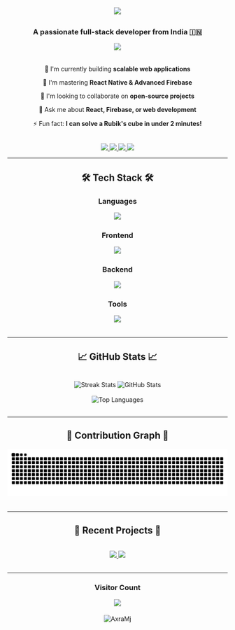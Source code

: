 <h1 align="center">
    <img src="https://readme-typing-svg.herokuapp.com/?font=Righteous&size=35&center=true&vCenter=true&width=500&height=70&duration=4000&lines=Hi+There!+👋;+I'm+Axra!;" />
</h1>

<h3 align="center">A passionate full-stack developer from India 🇮🇳</h3>

<div align="center">
  <img src="https://media.giphy.com/media/v1.Y2lkPTc5MGI3NjExcWJ2bXZ4d2V6Z2R5a3RjZ3R0cG5xY3J3dWl4eW1lZ3FmZ2R2bWY0biZlcD12MV9pbnRlcm5hbF9naWZfYnlfaWQmY3Q9cw/qgQUggAC3Pfv687qPC/giphy.gif" width="300"/>
</div>

<br/>

<div align="center">
 
 🔭 I'm currently building **scalable web applications**  
 
 🌱 I'm mastering **React Native & Advanced Firebase**  
 
 👯 I'm looking to collaborate on **open-source projects**  
 
 💬 Ask me about **React, Firebase, or web development**  
 
 ⚡ Fun fact: **I can solve a Rubik's cube in under 2 minutes!**  
 
</div>

<br/>

<div align="center"> 
  <a href="mailto:offxaxra@gmail.com">
    <img src="https://img.shields.io/badge/Gmail-D14836?style=for-the-badge&logo=gmail&logoColor=white" />
  </a>
  <a href="https://www.linkedin.com/in/akshara-manoj/" target="_blank">
    <img src="https://img.shields.io/badge/LinkedIn-0077B5?style=for-the-badge&logo=linkedin&logoColor=white" target="_blank" />
  </a>
  <a href="https://axra-3d-portfolio.vercel.app" target="_blank">
     <img src="https://img.shields.io/badge/Portfolio-%23000000.svg?style=for-the-badge&logo=vercel&logoColor=white" />
  </a>
  <a href="https://twitter.com/yourusername" target="_blank">
    <img src="https://img.shields.io/badge/Twitter-1DA1F2?style=for-the-badge&logo=twitter&logoColor=white" />
  </a>
</div>

<hr/>

<h2 align="center">🛠️ Tech Stack 🛠️</h2>

<h3 align="center">Languages</h3>
<div align="center">
  <img src="https://skillicons.dev/icons?i=js,ts,python,c,cpp,java" />
</div>

<h3 align="center">Frontend</h3>
<div align="center">
  <img src="https://skillicons.dev/icons?i=react,nextjs,redux,tailwind,materialui,html,css" />
</div>

<h3 align="center">Backend</h3>
<div align="center">
  <img src="https://skillicons.dev/icons?i=nodejs,express,firebase,mongodb,mysql,postgres" />
</div>

<h3 align="center">Tools</h3>
<div align="center">
  <img src="https://skillicons.dev/icons?i=git,github,figma,vscode,postman,linux" />
</div>

<br/>
<hr/>

<h2 align="center">📈 GitHub Stats 📈</h2>
<br>
<div align="center">
  <img width="400" src="https://github-readme-streak-stats.herokuapp.com/?user=AxraMj&theme=dark&hide_border=true&border_radius=10" alt="Streak Stats" />
  <img width="400" src="https://github-readme-stats.vercel.app/api?username=AxraMj&show_icons=true&theme=dark&hide_border=true&include_all_commits=true&border_radius=10" alt="GitHub Stats" />
  <br/><br/>
  <img width="400" src="https://github-readme-stats.vercel.app/api/top-langs/?username=AxraMj&theme=dark&hide_border=true&layout=compact&border_radius=10&langs_count=8" alt="Top Languages" />
</div>

<br/>
<hr/>

<h2 align="center">🐍 Contribution Graph 🐍</h2>
<div align="center">
  <img alt="snake eating my contributions" src="https://raw.githubusercontent.com/AxraMj/AxraMj/output/github-contribution-grid-snake-dark.svg" />
</div>

<br/>
<hr/>

<h2 align="center">🎯 Recent Projects 🎯</h2>
<br>
<div align="center">
  <a href="https://github.com/AxraMj/project1">
    <img width="300" src="https://github-readme-stats.vercel.app/api/pin/?username=AxraMj&repo=project1&theme=dark" />
  </a>
  <a href="https://github.com/AxraMj/project2">
    <img width="300" src="https://github-readme-stats.vercel.app/api/pin/?username=AxraMj&repo=project2&theme=dark" />
  </a>
</div>

<br/>
<hr/>

<div align="center">
  <h3>Visitor Count</h3>
  <img src="https://profile-counter.glitch.me/AxraMj/count.svg" />
</div>

<br/>
<div align="center">
  <img src="https://komarev.com/ghpvc/?username=AxraMj&label=Profile%20views&color=0e75b6&style=flat" alt="AxraMj" /> 
</div>
